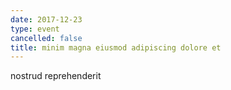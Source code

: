 ```yaml
---
date: 2017-12-23
type: event
cancelled: false
title: minim magna eiusmod adipiscing dolore et
---
```

nostrud reprehenderit